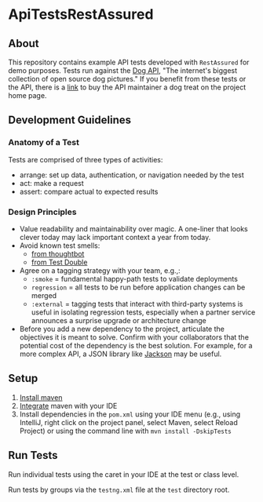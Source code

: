 # ApiTestsRestAssured

## About
This repository contains example API tests developed with `RestAssured` for demo purposes.
Tests run against the [Dog API](https://dog.ceo/dog-api/), "The internet's biggest collection of open source dog pictures." If you benefit from these tests or the API, there is a [link](https://www.paypal.com/paypalme/dogapi) to buy the API maintainer a dog treat on the project home page.

## Development Guidelines
### Anatomy of a Test
Tests are comprised of three types of activities:
* arrange: set up data, authentication, or navigation needed by the test
* act: make a request
* assert: compare actual to expected results

### Design Principles
* Value readability and maintainability over magic. A one-liner that looks clever today may lack important context a year from today.
* Avoid known test smells:
    * [from thoughtbot](https://thoughtbot.com/upcase/decks/5/results)
    * [from Test Double](https://github.com/testdouble/test-smells/tree/main/smells)
* Agree on a tagging strategy with your team, e.g.,:
    * `:smoke` = fundamental happy-path tests to validate deployments
    * `regression` = all tests to be run before application changes can be merged
    * `:external` = tagging tests that interact with third-party systems is useful in isolating regression tests, especially when a partner service announces a surprise upgrade or architecture change
* Before you add a new dependency to the project, articulate the objectives it is meant to solve. Confirm with your collaborators that the potential cost of the dependency is the best solution. For example, for a more complex API, a JSON library like [Jackson](https://mvnrepository.com/artifact/com.fasterxml.jackson.core/jackson-databind) may be useful. 

## Setup
1. [Install maven](https://maven.apache.org/install.html)
2. [Integrate](https://maven.apache.org/ide.html) maven with your IDE
3. Install dependencies in the `pom.xml` using your IDE menu (e.g., using IntelliJ, right click on the project panel, select Maven, select Reload Project) or using the command line with `mvn install -DskipTests`

## Run Tests
Run individual tests using the caret in your IDE at the test or class level.

Run tests by groups via the `testng.xml` file at the `test` directory root.

